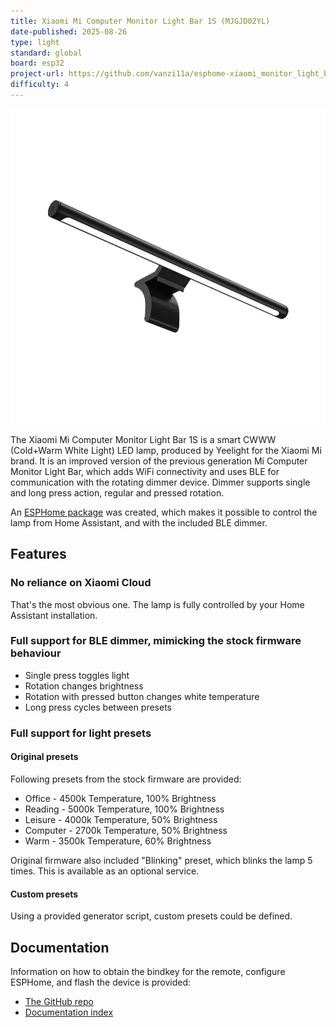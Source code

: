 ```yaml
---
title: Xiaomi Mi Computer Monitor Light Bar 1S (MJGJD02YL)
date-published: 2025-08-26
type: light
standard: global
board: esp32
project-url: https://github.com/vanzi11a/esphome-xiaomi_monitor_light_bar_s1
difficulty: 4
---
```


![Product Image](xiaomi_MJGJD02YL.webp "Product Image")

The Xiaomi Mi Computer Monitor Light Bar 1S is a smart CWWW (Cold+Warm White Light) LED lamp, produced by Yeelight for the Xiaomi Mi brand. It is an improved version of the previous generation Mi Computer Monitor Light Bar, which adds WiFi connectivity and uses BLE for communication with the rotating dimmer device. Dimmer supports single and long press action, regular and pressed rotation.

An [ESPHome package](https://github.com/vanzi11a/esphome-xiaomi_monitor_light_bar_s1) was created, which makes it possible to control the lamp from Home Assistant, and with the included BLE dimmer.

## Features

### No reliance on Xiaomi Cloud

That's the most obvious one. The lamp is fully controlled by your Home Assistant installation.

### Full support for BLE dimmer, mimicking the stock firmware behaviour

- Single press toggles light
- Rotation changes brightness
- Rotation with pressed button changes white temperature
- Long press cycles between presets

### Full support for light presets

#### Original presets

Following presets from the stock firmware are provided:

- Office - 4500k Temperature, 100% Brightness
- Reading - 5000k Temperature, 100% Brightness
- Leisure - 4000k Temperature, 50% Brightness
- Computer - 2700k Temperature, 50% Brightness
- Warm - 3500k Temperature, 60% Brightness

Original firmware also included "Blinking" preset, which blinks the lamp 5 times. This is available as an optional service.

#### Custom presets

Using a provided generator script, custom presets could be defined.

## Documentation

Information on how to obtain the bindkey for the remote, configure ESPHome, and flash the device is provided:

- [The GitHub repo](https://github.com/vanzi11a/esphome-xiaomi_monitor_light_bar_s1)
- [Documentation index](https://github.com/vanzi11a/esphome-xiaomi_monitor_light_bar_s1/blob/main/README.md)
